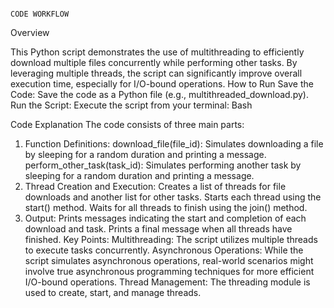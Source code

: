                                                                                   CODE WORKFLOW

Overview

This Python script demonstrates the use of multithreading to efficiently download multiple files concurrently while performing other tasks. By leveraging multiple threads, the script can significantly improve overall execution time, especially for I/O-bound operations.
How to Run
Save the Code: Save the code as a Python file (e.g., multithreaded_download.py).
Run the Script: Execute the script from your terminal:
 Bash


Code Explanation
The code consists of three main parts:
1. Function Definitions:
download_file(file_id): Simulates downloading a file by sleeping for a random duration and printing a message.
perform_other_task(task_id): Simulates performing another task by sleeping for a random duration and printing a message.
2. Thread Creation and Execution:
Creates a list of threads for file downloads and another list for other tasks.
Starts each thread using the start() method.
Waits for all threads to finish using the join() method.
3. Output:
Prints messages indicating the start and completion of each download and task.
Prints a final message when all threads have finished.
Key Points:
Multithreading: The script utilizes multiple threads to execute tasks concurrently.
Asynchronous Operations: While the script simulates asynchronous operations, real-world scenarios might involve true asynchronous programming techniques for more efficient I/O-bound operations.
Thread Management: The threading module is used to create, start, and manage threads.
